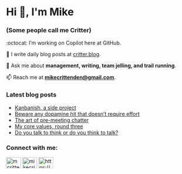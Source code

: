 # Hi 👋, I'm Mike
### (Some people call me Critter)

:octocat: I’m working on Copilot here at GitHub.

📝 I write daily blog posts at [critter.blog](https://critter.blog).

💬 Ask me about **management, writing, team jelling, and trail running**.

📫 Reach me at **mikecrittenden@gmail.com**.

### Latest blog posts
<!-- BLOG-POST-LIST:START -->
- [Kanbanish, a side project](https://critter.blog/2025/04/28/kanbanish-a-side-project/)
- [Beware any dopamine hit that doesn’t require effort](https://critter.blog/2025/03/24/beware-any-dopamine-hit-that-doesnt-require-effort/)
- [The art of pre-meeting chatter](https://critter.blog/2025/03/21/the-art-of-pre-meeting-chatter/)
- [My core values, round three](https://critter.blog/2025/03/20/my-core-values-round-three/)
- [Do you talk to think or do you think to talk?](https://critter.blog/2025/02/24/do-you-talk-to-think-or-do-you-think-to-talk/)
<!-- BLOG-POST-LIST:END -->

<h3 align="left">Connect with me:</h3>
<p align="left">
<a href="https://twitter.com/mcrittenden" target="blank"><img align="center" src="https://raw.githubusercontent.com/rahuldkjain/github-profile-readme-generator/master/src/images/icons/Social/twitter.svg" alt="mcrittenden" height="30" width="40" /></a>
<a href="https://linkedin.com/in/mikecrittenden" target="blank"><img align="center" src="https://raw.githubusercontent.com/rahuldkjain/github-profile-readme-generator/master/src/images/icons/Social/linked-in-alt.svg" alt="mikecrittenden" height="30" width="40" /></a>
<a href="https://critter.blog/feed/" target="blank"><img align="center" src="https://raw.githubusercontent.com/rahuldkjain/github-profile-readme-generator/master/src/images/icons/Social/rss.svg" alt="https://critter.blog/feed/" height="30" width="40" /></a>
</p>
